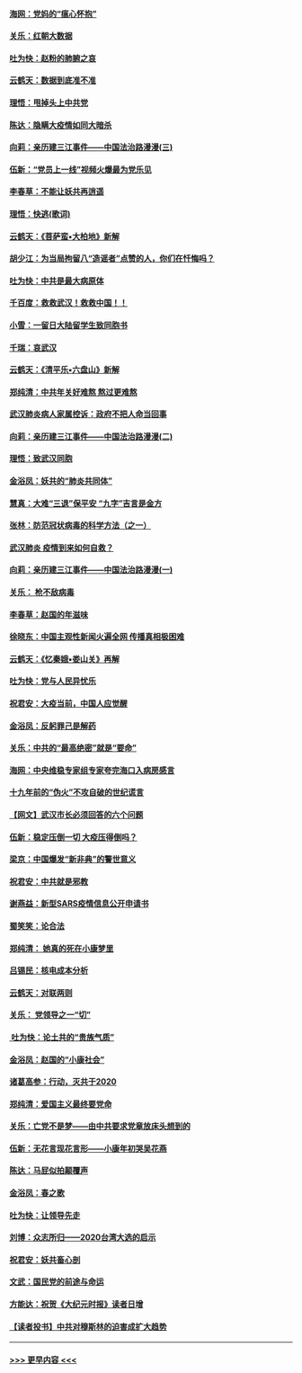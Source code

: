 #### [海网：党妈的“瘟心怀抱”](../pages/nsc993/n11840740.md?t=02032301) 
#### [关乐：红朝大数据](../pages/nsc993/n11840675.md?t=02032301) 
#### [吐为快：赵粉的肺腑之哀](../pages/nsc993/n11840618.md?t=02032301) 
#### [云鹤天：数据到底准不准](../pages/nsc993/n11840325.md?t=02032301) 
#### [理悟：甩掉头上中共党](../pages/nsc993/n11838826.md?t=02032301) 
#### [陈达：隐瞒大疫情如同大暗杀](../pages/nsc993/n11838771.md?t=02032301) 
#### [向莉：亲历建三江事件——中国法治路漫漫(三)](../pages/nsc993/n11831825.md?t=02032301) 
#### [伍新：“党员上一线”视频火爆最为党乐见](../pages/nsc993/n11838200.md?t=02032301) 
#### [李春草：不能让妖共再逍遥](../pages/nsc993/n11838102.md?t=02032301) 
#### [理悟：快逃(歌词)](../pages/nsc993/n11838083.md?t=02032301) 
#### [云鹤天：《菩萨蛮▪大柏地》新解](../pages/nsc993/n11838059.md?t=02032301) 
#### [胡少江：为当局拘留八“造谣者”点赞的人，你们在忏悔吗？](../pages/nsc993/n11836801.md?t=02032301) 
#### [吐为快：中共是最大病原体](../pages/nsc993/n11836748.md?t=02032301) 
#### [千百度：救救武汉！救救中国！！](../pages/nsc993/n11836145.md?t=02032301) 
#### [小雪：一留日大陆留学生致同胞书](../pages/nsc993/n11834624.md?t=02032301) 
#### [千瑞：哀武汉](../pages/nsc993/n11833647.md?t=02032301) 
#### [云鹤天：《清平乐▪六盘山》新解](../pages/nsc993/n11833611.md?t=02032301) 
#### [郑纯清：中共年关好难熬 熬过更难熬](../pages/nsc993/n11833489.md?t=02032301) 
#### [武汉肺炎病人家属控诉：政府不把人命当回事](../pages/nsc993/n11833205.md?t=02032301) 
#### [向莉：亲历建三江事件——中国法治路漫漫(二)](../pages/nsc993/n11829102.md?t=02032301) 
#### [理悟：致武汉同胞](../pages/nsc993/n11831522.md?t=02032301) 
#### [金浴凤：妖共的“肺炎共同体”](../pages/nsc993/n11829448.md?t=02032301) 
#### [慧真：大难“三退”保平安 “九字”吉言是金方](../pages/nsc993/n11829501.md?t=02032301) 
#### [张林：防范冠状病毒的科学方法（之一）](../pages/nsc993/n11828618.md?t=02032301) 
#### [武汉肺炎 疫情到来如何自救？](../pages/nsc993/n11827632.md?t=02032301) 
#### [向莉：亲历建三江事件——中国法治路漫漫(一)](../pages/nsc993/n11827190.md?t=02032301) 
#### [关乐： 枪不敌病毒](../pages/nsc993/n11826746.md?t=02032301) 
#### [李春草：赵国的年滋味](../pages/nsc993/n11826321.md?t=02032301) 
#### [徐晓东：中国主观性新闻火遍全网 传播真相极困难](../pages/nsc993/n11826508.md?t=02032301) 
#### [云鹤天：《忆秦娥▪娄山关》再解](../pages/nsc993/n11824682.md?t=02032301) 
#### [吐为快：党与人民异忧乐](../pages/nsc993/n11824660.md?t=02032301) 
#### [祝君安：大疫当前，中国人应觉醒](../pages/nsc993/n11821946.md?t=02032301) 
#### [金浴凤：反躬罪己是解药](../pages/nsc993/n11820280.md?t=02032301) 
#### [关乐：中共的“最高绝密”就是“要命”](../pages/nsc993/n11816946.md?t=02032301) 
#### [海网：中央维稳专家组专家夸完海口入病房感言](../pages/nsc993/n11815138.md?t=02032301) 
#### [十九年前的“伪火”不攻自破的世纪谎言](../pages/nsc993/n11813238.md?t=02032301) 
#### [【网文】武汉市长必须回答的六个问题](../pages/nsc993/n11813848.md?t=02032301) 
#### [伍新：稳定压倒一切 大疫压得倒吗？](../pages/nsc993/n11812634.md?t=02032301) 
#### [梁京：中国爆发“新非典”的警世意义](../pages/nsc993/n11812554.md?t=02032301) 
#### [祝君安：中共就是邪教](../pages/nsc993/n11812431.md?t=02032301) 
#### [谢燕益：新型SARS疫情信息公开申请书](../pages/nsc993/n11808840.md?t=02032301) 
#### [蜀笑笑：论合法](../pages/nsc993/n11808064.md?t=02032301) 
#### [郑纯清： 她真的死在小康梦里](../pages/nsc993/n11806623.md?t=02032301) 
#### [吕锡民：核电成本分析](../pages/nsc993/n11806284.md?t=02032301) 
#### [云鹤天：对联两则](../pages/nsc993/n11805957.md?t=02032301) 
#### [关乐： 党领导之一“切”](../pages/nsc993/n11804505.md?t=02032301) 
#### [ 吐为快：论土共的“贵族气质”](../pages/nsc993/n11804490.md?t=02032301) 
#### [金浴凤：赵国的“小康社会”](../pages/nsc993/n11804452.md?t=02032301) 
#### [诸葛高参：行动，灭共于2020](../pages/nsc993/n11804120.md?t=02032301) 
#### [郑纯清：爱国主义最终要党命](../pages/nsc993/n11802197.md?t=02032301) 
#### [关乐：亡党不是梦——由中共要求党章放床头想到的](../pages/nsc993/n11802156.md?t=02032301) 
#### [伍新：无花言现花言形——小康年初哭吴花燕](../pages/nsc993/n11800044.md?t=02032301) 
#### [陈达：马屁似拍颠覆声](../pages/nsc993/n11800010.md?t=02032301) 
#### [金浴凤：春之歌](../pages/nsc993/n11797687.md?t=02032301) 
#### [吐为快：让领导先走](../pages/nsc993/n11797512.md?t=02032301) 
#### [刘博：众志所归——2020台湾大选的启示](../pages/nsc993/n11796878.md?t=02032301) 
#### [祝君安：妖共畜心剖](../pages/nsc993/n11794273.md?t=02032301) 
#### [文武：国民党的前途与命运](../pages/nsc993/n11794198.md?t=02032301) 
#### [方能达：祝贺《大纪元时报》读者日增](../pages/nsc993/n11793807.md?t=02032301) 
#### [【读者投书】中共对穆斯林的迫害成扩大趋势](../pages/nsc993/n11791371.md?t=02032301) 

----
#### [ >>> 更早内容 <<< ](../indexes/nsc993-earlier.md)
